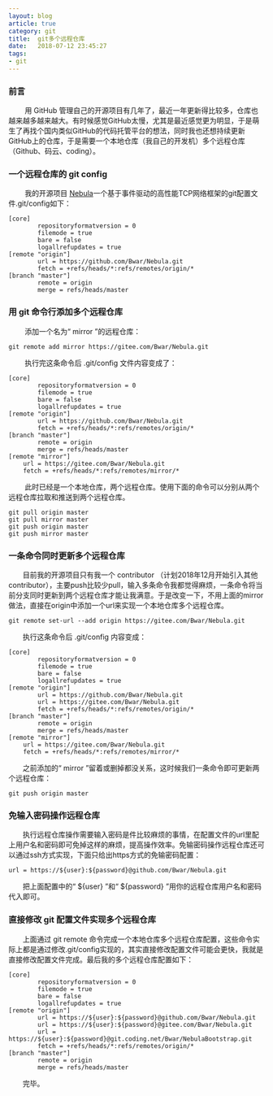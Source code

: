 ```yaml
---
layout: blog
article: true
category: git
title:  git多个远程仓库
date:   2018-07-12 23:45:27
tags:
- git
---
```


### 前言
&emsp;&emsp; 用 GitHub 管理自己的开源项目有几年了，最近一年更新得比较多，仓库也越来越多越来越大。有时候感觉GitHub太慢，尤其是最近感觉更为明显，于是萌生了再找个国内类似GitHub的代码托管平台的想法，同时我也还想持续更新GitHub上的仓库，于是需要一个本地仓库（我自己的开发机）多个远程仓库（Github、码云、coding）。

### 一个远程仓库的 git config
&emsp;&emsp; 我的开源项目 [Nebula](https://github.com/Bwar/Nebula)一个基于事件驱动的高性能TCP网络框架的git配置文件.git/config如下：
```
[core]
        repositoryformatversion = 0
        filemode = true
        bare = false
        logallrefupdates = true
[remote "origin"]
        url = https://github.com/Bwar/Nebula.git
        fetch = +refs/heads/*:refs/remotes/origin/*
[branch "master"]
        remote = origin
        merge = refs/heads/master
```

### 用 git 命令行添加多个远程仓库
 &emsp;&emsp; 添加一个名为“ mirror ”的远程仓库：
```
git remote add mirror https://gitee.com/Bwar/Nebula.git
```
&emsp;&emsp; 执行完这条命令后 .git/config 文件内容变成了：
```
[core]
        repositoryformatversion = 0
        filemode = true
        bare = false
        logallrefupdates = true
[remote "origin"]
        url = https://github.com/Bwar/Nebula.git
        fetch = +refs/heads/*:refs/remotes/origin/*
[branch "master"]
        remote = origin
        merge = refs/heads/master
[remote "mirror"]
    url = https://gitee.com/Bwar/Nebula.git
    fetch = +refs/heads/*:refs/remotes/mirror/*
```
&emsp;&emsp; 此时已经是一个本地仓库，两个远程仓库。使用下面的命令可以分别从两个远程仓库拉取和推送到两个远程仓库。
```
git pull origin master 
git pull mirror master
git push origin master 
git push mirror master
```
### 一条命令同时更新多个远程仓库
&emsp;&emsp;目前我的开源项目只有我一个 contributor （计划2018年12月开始引入其他contributor），主要push比较少pull，输入多条命令我都觉得麻烦，一条命令将当前分支同时更新到两个远程仓库才能让我满意。于是改变一下，不用上面的mirror做法，直接在origin中添加一个url来实现一个本地仓库多个远程仓库。
```
git remote set-url --add origin https://gitee.com/Bwar/Nebula.git
```
&emsp;&emsp;执行这条命令后 .git/config 内容变成：
```
[core]
        repositoryformatversion = 0
        filemode = true
        bare = false
        logallrefupdates = true
[remote "origin"]
        url = https://github.com/Bwar/Nebula.git
        url = https://gitee.com/Bwar/Nebula.git
        fetch = +refs/heads/*:refs/remotes/origin/*
[branch "master"]
        remote = origin
        merge = refs/heads/master
[remote "mirror"]
    url = https://gitee.com/Bwar/Nebula.git
    fetch = +refs/heads/*:refs/remotes/mirror/*
```
&emsp;&emsp;之前添加的“ mirror ”留着或删掉都没关系，这时候我们一条命令即可更新两个远程仓库：
```
git push origin master
```

### 免输入密码操作远程仓库
&emsp;&emsp;执行远程仓库操作需要输入密码是件比较麻烦的事情，在配置文件的url里配上用户名和密码即可免掉这样的麻烦，提高操作效率。免输密码操作远程仓库还可以通过ssh方式实现，下面只给出https方式的免输密码配置：
```
url = https://${user}:${password}@github.com/Bwar/Nebula.git
```
&emsp;&emsp;把上面配置中的“ ${user} ”和“ ${password} ”用你的远程仓库用户名和密码代入即可。

### 直接修改 git 配置文件实现多个远程仓库
&emsp;&emsp;上面通过 git remote 命令完成一个本地仓库多个远程仓库配置，这些命令实际上都是通过修改.git/config实现的，其实直接修改配置文件可能会更快，我就是直接修改配置文件完成。最后我的多个远程仓库配置如下：
```
[core]
        repositoryformatversion = 0
        filemode = true
        bare = false
        logallrefupdates = true
[remote "origin"]
        url = https://${user}:${password}@github.com/Bwar/Nebula.git
        url = https://${user}:${password}@gitee.com/Bwar/Nebula.git
        url = https://${user}:${password}@git.coding.net/Bwar/NebulaBootstrap.git
        fetch = +refs/heads/*:refs/remotes/origin/*
[branch "master"]
        remote = origin
        merge = refs/heads/master
```
&emsp;&emsp;完毕。

